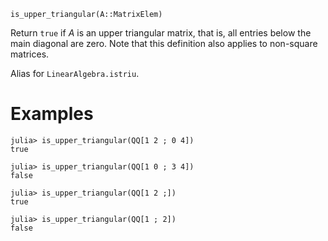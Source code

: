 ```
is_upper_triangular(A::MatrixElem)
```

Return `true` if $A$ is an upper triangular matrix, that is, all entries below the main diagonal are zero. Note that this definition also applies to non-square matrices.

Alias for `LinearAlgebra.istriu`.

# Examples

```jldoctest
julia> is_upper_triangular(QQ[1 2 ; 0 4])
true

julia> is_upper_triangular(QQ[1 0 ; 3 4])
false

julia> is_upper_triangular(QQ[1 2 ;])
true

julia> is_upper_triangular(QQ[1 ; 2])
false
```
